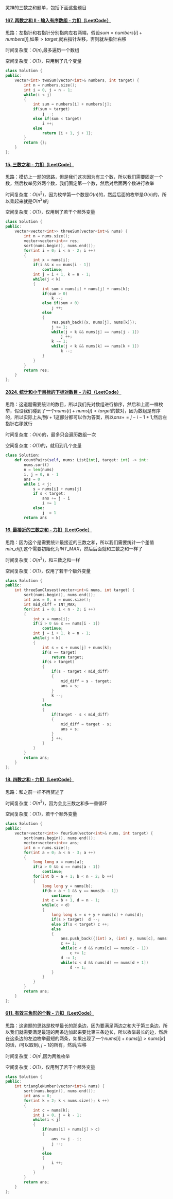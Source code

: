 灵神的三数之和题单，包括下面这些题目

#### [167. 两数之和 II - 输入有序数组 - 力扣（LeetCode）](https://leetcode.cn/problems/two-sum-ii-input-array-is-sorted/)

思路：左指针和右指针分别指向左右两端，假设$sum = numbers[i] + numbers[j]$,如果$>target$,就右指针左移，否则就左指针右移

时间复杂度：$O(n)$,最多遍历一个数组

空间复杂度：$O(1)$，只用到了几个变量

```cpp
class Solution {
public:
    vector<int> twoSum(vector<int>& numbers, int target) {
        int n = numbers.size();
        int i = 0, j = n - 1;
        while(i < j)
        {
            int sum = numbers[i] + numbers[j];
            if(sum > target)
                j --;
            else if(sum < target)
                i ++;
            else
                return {i + 1, j + 1};
        }
        return {};
    }
};
```

#### [15. 三数之和 - 力扣（LeetCode）](https://leetcode.cn/problems/3sum/description/)

思路：模仿上一题的思路，但是我们这次因为有三个数，所以我们需要固定一个数，然后枚举另外两个数，我们固定第一个数，然后对后面两个数进行枚举

时间复杂度：$O(n^2)$，因为枚举第一个数是$O(n)$的，然后后面的枚举是$O(n)$的，所以乘起来就是$O(n^2)$的

空间复杂度：$O(1)$，仅用到了若干个额外变量

```cpp
class Solution {
public:
    vector<vector<int>> threeSum(vector<int>& nums) {
        int n = nums.size();
        vector<vector<int>> res;
        sort(nums.begin(), nums.end());
        for(int i = 0; i < n - 2; i ++)
        {
            int x = nums[i];
            if(i && x == nums[i - 1])
                continue;
            int j = i + 1, k = n - 1;
            while(j < k)
            {
                int sum = nums[i] + nums[j] + nums[k];
                if(sum > 0)
                    k --;
                else if(sum < 0)
                    j ++;
                else    
                {
                    res.push_back({x, nums[j], nums[k]});
                    j += 1;
                    while(j < k && nums[j] == nums[j - 1])
                        j ++;
                    k -= 1;
                    while(j < k && nums[k] == nums[k + 1])
                        k --;
                }
            }
        }
        return res;
    }
};
```

#### [2824. 统计和小于目标的下标对数目 - 力扣（LeetCode）](https://leetcode.cn/problems/count-pairs-whose-sum-is-less-than-target/)

思路：这道题需要统计的数目，所以我们先对数组进行排序，然后和上面一样枚举，假设我们碰到了一个$nums[i] + nums[j]< target$的数对，因为数组是有序的，所以实际上从$j$到$i+1$这部分都可以作为答案，所以$ans+=j - i - 1 + 1$,然后左指针右移就行

时间复杂度：$O(n)$的，最多只会遍历数组一次

空间复杂度：$O(1)$的，就用到几个变量

```python
class Solution:
    def countPairs(self, nums: List[int], target: int) -> int:
        nums.sort()
        n = len(nums)
        i, j = 0, n - 1
        ans = 0
        while i < j:
            s = nums[i] + nums[j]
            if s < target:
                ans += j - i
                i += 1
            else:
                j -= 1
        return ans
```

#### [16. 最接近的三数之和 - 力扣（LeetCode）](https://leetcode.cn/problems/3sum-closest/description/)

思路：因为这个是需要统计最接近的三数之和，所以我们需要统计一个差值$min\_diff$,这个需要初始化为$INT\_MAX$，然后后面就和三数之和一样了

时间复杂度：$O(n^2)$，和三数之和一样

空间复杂度：$O(1)$，仅用了若干个额外变量

```cpp
class Solution {
public:
    int threeSumClosest(vector<int>& nums, int target) {
        sort(nums.begin(), nums.end());
        int ans = 0, n = nums.size();
        int mid_diff = INT_MAX;
        for(int i = 0; i < n - 2; i ++)
        {
            int x = nums[i];
            if(i > 0 && x == nums[i - 1])
                continue;
            int j = i + 1, k = n - 1;
            while(j < k)
            {
                int s = x + nums[j] + nums[k];
                if(s == target)
                    return target;
                if(s > target)
                {
                    if(s - target < mid_diff)
                    {
                        mid_diff = s - target;
                        ans = s;
                    }
                    k --;
                }
                else
                {
                    if(target - s < mid_diff)
                    {
                        mid_diff = target - s;
                        ans = s;
                    }
                    j ++;
                }
            }
        }
        return ans;
    }
};
```



#### [18. 四数之和 - 力扣（LeetCode）](https://leetcode.cn/problems/4sum/description/)

思路：和之前一样不再赘述了

时间复杂度：$O(n^3)$，因为会比三数之和多一重循环

空间复杂度：$O(1)$，若干个额外变量

```cpp
class Solution {
public:
    vector<vector<int>> fourSum(vector<int>& nums, int target) {
        sort(nums.begin(), nums.end());
        vector<vector<int>> ans;
        int n = nums.size();
        for(int a = 0; a < n - 3; a ++)
        {
            long long x = nums[a];
            if(a > 0 && x == nums[a - 1])
                continue;
            for(int b = a + 1; b < n - 2; b ++)
            {
                long long y = nums[b];
                if(b > a + 1 && y == nums[b - 1])
                    continue;
                int c = b + 1, d = n - 1;
                while(c < d)
                {
                    long long s = x + y + nums[c] + nums[d];
                    if(s > target)  d --;
                    else if(s < target) c ++;
                    else
                    {
                        ans.push_back({(int) x, (int) y, nums[c], nums[d]});
                        c += 1;
                        while(c < d && nums[c] == nums[c - 1])
                            c += 1;
                        d -= 1;
                        while(c < d && nums[d] == nums[d + 1])
                            d -= 1;
                    }
                }
            }
        }
        return ans;
    }
};
```

#### [611. 有效三角形的个数 - 力扣（LeetCode）](https://leetcode.cn/problems/valid-triangle-number/description/)

思路：这道题的思路是枚举最长的那条边，因为要满足两边之和大于第三条边，所以我们就需要满足最短的两条边加起来要比第三条边长，所以枚举最长的边，然后在这条边的左边枚举最短的两条，如果出现了一个$nums[i] + nums[j]>nums[k]$的话，$i$可以取到$i, j -1$的所有，然后$j$左移

时间复杂度：$O(n^)$,因为两维枚举

空间复杂度：$O(1)$，仅用到了若干个额外变量

```cpp
class Solution {
public:
    int triangleNumber(vector<int>& nums) {
        sort(nums.begin(), nums.end());
        int ans = 0;
        for(int k = 2; k < nums.size(); k ++)
        {
            int c = nums[k];
            int i = 0, j = k - 1;
            while(i < j)
            {
                if(nums[i] + nums[j] > c)
                {
                    ans += j - i;
                    j --;
                }
                else
                {
                    i ++;
                }
            }
        }
        return ans;
    }
};
```

